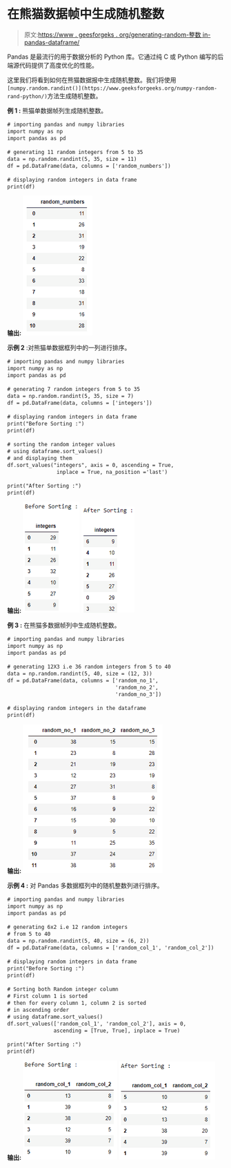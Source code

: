 # 在熊猫数据帧中生成随机整数

> 原文:[https://www . geesforgeks . org/generating-random-整数 in-pandas-dataframe/](https://www.geeksforgeeks.org/generating-random-integers-in-pandas-dataframe/)

Pandas 是最流行的用于数据分析的 Python 库。它通过纯 C 或 Python 编写的后端源代码提供了高度优化的性能。

这里我们将看到如何在熊猫数据报中生成随机整数。我们将使用`[numpy.random.randint()](https://www.geeksforgeeks.org/numpy-random-rand-python/)`方法生成随机整数。

**例 1 :** 熊猫单数据帧列生成随机整数。

```
# importing pandas and numpy libraries
import numpy as np
import pandas as pd

# generating 11 random integers from 5 to 35 
data = np.random.randint(5, 35, size = 11)
df = pd.DataFrame(data, columns = ['random_numbers'])

# displaying random integers in data frame
print(df)
```

**输出:**
![](img/ace73a8e3532139d555bc6031c6b57e9.png)

**示例 2** :对熊猫单数据框列中的一列进行排序。

```
# importing pandas and numpy libraries
import numpy as np
import pandas as pd

# generating 7 random integers from 5 to 35 
data = np.random.randint(5, 35, size = 7)
df = pd.DataFrame(data, columns = ['integers'])

# displaying random integers in data frame
print("Before Sorting :")
print(df)

# sorting the random integer values 
# using dataframe.sort_values()
# and displaying them 
df.sort_values("integers", axis = 0, ascending = True, 
                inplace = True, na_position ='last')

print("After Sorting :")
print(df)
```

**输出:**
![](img/055b107b6f86cd45cf033fa18461b0a5.png)
![](img/76037b41f2731f4cc686ba6c66fc96ff.png)

**例 3 :** 在熊猫多数据帧列中生成随机整数。

```
# importing pandas and numpy libraries
import numpy as np
import pandas as pd

# generating 12X3 i.e 36 random integers from 5 to 40 
data = np.random.randint(5, 40, size = (12, 3))
df = pd.DataFrame(data, columns = ['random_no_1',
                                   'random_no_2',
                                   'random_no_3'])

# displaying random integers in the dataframe 
print(df)
```

**输出:**
![](img/9d9ad0225949b23fc8faa5a0e5dc7727.png)

**示例 4 :** 对 Pandas 多数据框列中的随机整数列进行排序。

```
# importing pandas and numpy libraries
import numpy as np
import pandas as pd

# generating 6x2 i.e 12 random integers
# from 5 to 40 
data = np.random.randint(5, 40, size = (6, 2))
df = pd.DataFrame(data, columns = ['random_col_1', 'random_col_2'])

# displaying random integers in data frame 
print("Before Sorting :")
print(df)

# Sorting both Random integer column 
# First column 1 is sorted 
# then for every column 1, column 2 is sorted 
# in ascending order
# using dataframe.sort_values()
df.sort_values(['random_col_1', 'random_col_2'], axis = 0, 
               ascending = [True, True], inplace = True)

print("After Sorting :")
print(df)
```

**输出:**
![](img/49c592547fc0b8474ed31c5c2cfbed89.png)
![](img/8505738021d27953804c34af809f459b.png)